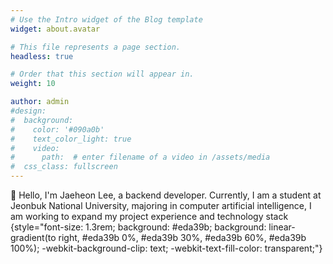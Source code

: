 ```yaml
---
# Use the Intro widget of the Blog template
widget: about.avatar

# This file represents a page section.
headless: true

# Order that this section will appear in.
weight: 10

author: admin
#design:
#  background:
#    color: '#090a0b'
#    text_color_light: true
#    video:
#      path:  # enter filename of a video in /assets/media
#  css_class: fullscreen
---
```


👋 Hello, I'm Jaeheon Lee, a backend developer.
Currently, I am a student at Jeonbuk National University, majoring in computer artificial intelligence,
I am working to expand my project experience and technology stack
{style="font-size: 1.3rem; background: #eda39b; background: linear-gradient(to right, #eda39b 0%, #eda39b 30%, #eda39b 60%, #eda39b 100%); -webkit-background-clip: text; -webkit-text-fill-color: transparent;"}

